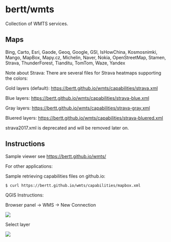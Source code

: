 # bertt/wmts

Collection of WMTS services. 

## Maps

Bing, Carto, Esri, Gaode, Geoq, Google, GSI, IsHowChina, Kosmosnimki, Mango, MapBox, Mapy.cz, Michelin, Naver, Nokia, OpenStreetMap, Stamen, Strava, ThunderForest, Tianditu, TomTom, Waze, Yandex

Note about Strava: There are several files for Strava heatmaps supporting the colors:

Gold layers (default): https://bertt.github.io/wmts/capabilities/strava.xml

Blue layers: https://bertt.github.io/wmts/capabilities/strava-blue.xml

Gray layers: https://bertt.github.io/wmts/capabilities/strava-gray.xml

Bluered layers: https://bertt.github.io/wmts/capabilities/strava-bluered.xml

strava2017.xml is deprecated and will be removed later on.

## Instructions

Sample viewer see <a href="https://bertt.github.io/wmts/">https://bertt.github.io/wmts/</a>

For other applications: 

Sample retrieving capabilities files on github.io:

```
$ curl https://bertt.github.io/wmts/capabilities/mapbox.xml
```

QGIS Instructions:

Browser panel -> WMS -> New Connection

<img src="add-connection.png">

Select layer

<img src="add-layer.png">



